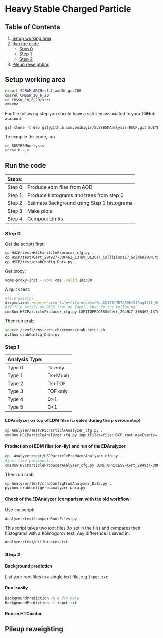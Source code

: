 # Heavy Stable Charged Particle

## Table of Contents

1.  [Setup working area](#setup-working-area)
1.  [Run the code](#run-the-code)
    * [Step 0](#step-0)
    * [Step 1](#step-1)
    * [Step 2](#step-2)
1.  [Pileup reweighting](#pileup-reweighting)

## Setup working area

```bash
export SCRAM_ARCH=slc7_amd64_gcc700
cmsrel CMSSW_10_6_20
cd CMSSW_10_6_20/src/
cmsenv
```

For the following step you should have a ssh key associated to your GitHub account

```bash
git clone -b dev git@github.com:enibigir/SUSYBSMAnalysis-HSCP.git SUSYBSMAnalysis 
```
<!--
# Before compile, hide BigNTuplizer 
pushd SUSYBSMAnalysis/HSCP/plugins
mv BigNtuplizer.cc BigNtuplizer.cc.bkp
popd
-->

To compile the code, run
```bash
cd SUSYBSMAnalysis
scram b -j8
```

## Run the code

|Steps:  |                                                             |
|:---    |:------                                                      |
|Step 0  |  Produce edm files from AOD                                 |
|Step 1  |  Produce histograms and trees from step 0                   |
|Step 2  |  Estimate Background using Step 1 histograms                |
|Step 3  |  Make plots                                                 | 
|Step 4  |  Compute Limits                                             | 

### Step 0

Get the scripts first:
```bash
cp HSCP/test/HSCParticleProducer_cfg.py .
cp HSCP/test/Cert_294927-306462_13TeV_UL2017_Collisions17_GoldenJSON.txt .
cp HSCP/test/crabConfig_Data.py .
```

Get proxy:
```bash
voms-proxy-init --voms cms -valid 192:00
```

A quick test:
```bash
#file exists?
dasgoclient -query="site file=/store/data/Run2017B/MET/AOD/09Aug2019_UL2017_rsb-v1/00000/AA1FC1E6-1E88-204D-B867-4637AEAC4BEA.root"
#if file exists on DISK (not on Tape), then do the following
cmsRun HSCParticleProducer_cfg.py LUMITOPROCESS=Cert_294927-306462_13TeV_UL2017_Collisions17_GoldenJSON.txt inputFiles=root://cms-xrd-global.cern.ch//store/data/Run2017B/MET/AOD/09Aug2019_UL2017_rsb-v1/00000/AA1FC1E6-1E88-204D-B867-4637AEAC4BEA.root
```

Then run crab:
```bash
source /cvmfs/cms.cern.ch/common/crab-setup.sh
python crabConfig_Data.py
```


### Step 1

|Analysis Type:  | |
|:---    |:------  |
|Type 0  |  Tk only |
|Type 1  |  Tk+Muon |
|Type 2  |  Tk+TOF  |
|Type 3  |  TOF only | 
|Type 4  |  Q>1 | 
|Type 5  |  Q>1 | 

#### EDAnalyzer on top of EDM files (created during the previous step)

```bash
cp Analyzer/test/HSCParticleAnalyzer_cfg.py .
cmsRun HSCParticleAnalyzer_cfg.py inputFiles=file:HSCP.root maxEvents=100
```

#### Production of EDM files (on-fly) and run of the EDAnalyzer

```bash
cp  Analyzer/test/HSCParticleProducerAnalyzer_cfg.py .
#just like previously...
cmsRun HSCParticleProducerAnalyzer_cfg.py LUMITOPROCESS=Cert_294927-306462_13TeV_UL2017_Collisions17_GoldenJSON.txt inputFiles=root://cms-xrd-global.cern.ch//store/data/Run2017B/MET/AOD/09Aug2019_UL2017_rsb-v1/00000/AA1FC1E6-1E88-204D-B867-4637AEAC4BEA.root
```
Then run crab:
```bash
cp Analyzer/test/crabConfigProdAnalyzer_Data.py .
python crabConfigProdAnalyzer_Data.py
```

#### Check of the EDAnalyzer (comparison with the old workflow)
Use the script:
```bash
Analyzer/test/compareRootFiles.py
```
This script takes two root files (to set in the file) and compares their histograms with a Kolmogorov test. Any difference is saved in:
```bash
Analyzer/test/differences.txt
```

### Step 2

#### Background prediction

<!--
```bash
cp Analyzer/test/RunBackgroundPrediction.sh .
```
-->
List your root files in a single text file, e.g `input.txt`

#### Run locally

```bash
BackgroundPrediction -h # for help
BackgroundPrediction -f input.txt
```

#### Run on HTCondor

<!--
Uncomment and change the commented line in `RunBackgroundPrediction.sh`

Get submit file:
```bash
cp Analyzer/test/batch.sub .
```

Run:
```bash
condor_submit batch.sub
```
-->

## Pileup reweighting
